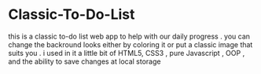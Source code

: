 # Classic-To-Do-List
this is a classic to-do list web app to help with our daily progress .
you can change the backround looks either by coloring it or put a classic image that suits you .
i used in it a little bit of HTML5, CSS3 , pure Javascript , OOP , and the ability to save changes at local storage
